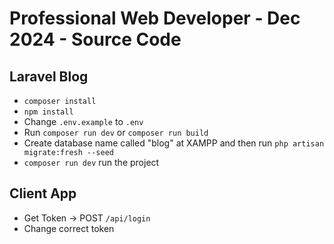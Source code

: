 # Professional Web Developer - Dec 2024 - Source Code

## Laravel Blog

* `composer install`
* `npm install`
* Change `.env.example` to `.env`
* Run `composer run dev` or `composer run build`
* Create database name called "blog" at XAMPP and then run `php artisan migrate:fresh --seed`
* `composer run dev` run the project

## Client App

* Get Token -> POST `/api/login`
* Change correct token
